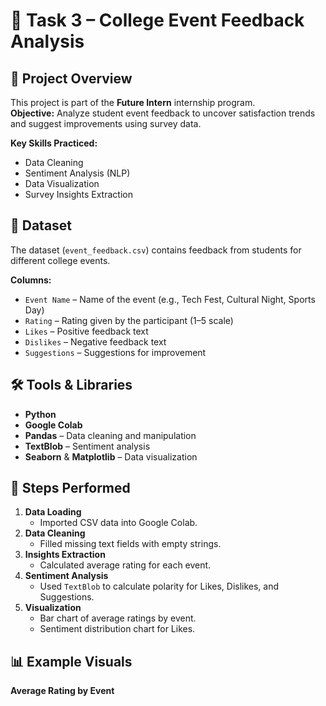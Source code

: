 # 🎯 Task 3 – College Event Feedback Analysis

## 📌 Project Overview
This project is part of the **Future Intern** internship program.  
**Objective:** Analyze student event feedback to uncover satisfaction trends and suggest improvements using survey data.

**Key Skills Practiced:**
- Data Cleaning
- Sentiment Analysis (NLP)
- Data Visualization
- Survey Insights Extraction

## 📂 Dataset
The dataset (`event_feedback.csv`) contains feedback from students for different college events.

**Columns:**
- `Event Name` – Name of the event (e.g., Tech Fest, Cultural Night, Sports Day)
- `Rating` – Rating given by the participant (1–5 scale)
- `Likes` – Positive feedback text
- `Dislikes` – Negative feedback text
- `Suggestions` – Suggestions for improvement

## 🛠 Tools & Libraries
- **Python**
- **Google Colab**
- **Pandas** – Data cleaning and manipulation
- **TextBlob** – Sentiment analysis
- **Seaborn** & **Matplotlib** – Data visualization

## 📜 Steps Performed
1. **Data Loading**
   - Imported CSV data into Google Colab.
2. **Data Cleaning**
   - Filled missing text fields with empty strings.
3. **Insights Extraction**
   - Calculated average rating for each event.
4. **Sentiment Analysis**
   - Used `TextBlob` to calculate polarity for Likes, Dislikes, and Suggestions.
5. **Visualization**
   - Bar chart of average ratings by event.
   - Sentiment distribution chart for Likes.


## 📊 Example Visuals
**Average Rating by Event**
